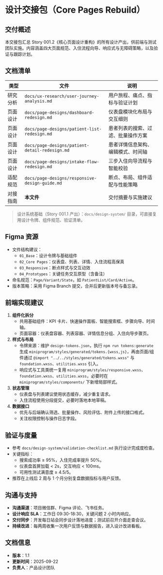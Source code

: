 ﻿# 设计交接包（Core Pages Rebuild）

## 交付概述
本交接包汇总 Story 001.2《核心页面设计重构》的所有设计产出，供前端与测试团队实施。内容涵盖四大页面规范、入住流程向导、响应式与无障碍策略，以及验证与跟踪计划。

## 文档清单
| 类型 | 文件 | 说明 |
|------|------|------|
| 研究分析 | `docs/ux-research/user-journey-analysis.md` | 用户旅程、痛点、指标与验证计划 |
| 页面设计 | `docs/page-designs/dashboard-redesign.md` | 仪表盘模块化布局与交互细则 |
| 页面设计 | `docs/page-designs/patient-list-redesign.md` | 患者列表的搜索、过滤、批量操作方案 |
| 页面设计 | `docs/page-designs/patient-detail-redesign.md` | 患者详情信息架构、编辑模式、时间轴 |
| 页面设计 | `docs/page-designs/intake-flow-redesign.md` | 三步入住向导流程与智能校验 |
| 适配规范 | `docs/page-designs/responsive-design-guide.md` | 断点、布局、组件适配与性能策略 |
| 对接指南 | **本文件** | 交付摘要与实施建议 |

> 设计系统基础（Story 001.1 产出）：`docs/design-system/` 目录，可直接复用设计令牌、组件规范、验证清单。

## Figma 资源
- 文件结构建议：
  - `01_Base`：设计令牌与基础组件
  - `02_Core Pages`：仪表盘、列表、详情、入住流程高保真
  - `03_Responsive`：断点样式与交互动效
  - `04_Prototypes`：关键任务交互原型（含备注）
- 命名规范：`Page/Variant/State`，如 `PatientList/Card/Active`。
- 版本策略：采用 Figma Branch 提交，合并后更新版本号与备忘录。

## 前端实现建议
1. **组件化拆分**
   - 共用基础组件：KPI 卡片、快速操作面板、智能搜索框、步骤向导、时间轴。
   - 页面容器：仪表盘容器、列表容器、详情信息分组、入住向导步骤页。
2. **样式与布局**
   - 令牌来源：维护 `design-tokens.json`，执行 `npm run tokens:generate` 生成 `miniprogram/styles/generated/tokens.{wxss,js}`，再由页面/组件通过 `@import "../../styles/generated/tokens.wxss"` 与 `foundation.wxss`、`utilities.wxss` 引入。
   - 响应式与工具类统一复用 `miniprogram/styles/responsive.wxss`、`foundation.wxss`、`utilities.wxss`，必要时在 `miniprogram/styles/components/` 下新增局部样式。
3. **状态管理**
   - 仪表盘与列表建议使用状态缓存，减少重复请求。
   - 入住流程使用分段提交，必要时落地本地草稿。
4. **数据接口**
   - 优先与后端确认筛选、批量操作、风险评估、附件上传的接口格式。
   - 关注权限控制与操作日志字段。

## 验证与度量
- 参考 `docs/design-system/validation-checklist.md` 执行设计完成度检查。
- 关键指标：
  - 搜索成功率 ≥ 95%，入住完成率提升 50%。
  - 仪表盘首屏加载 < 2s，交互响应 < 100ms。
  - 可用性测试满意度 ≥ 4.5/5。
- 推荐在上线后 2 周与 1 个月分别复盘数据指标与用户反馈。

## 沟通与支持
- **沟通渠道**：项目微信群、Figma 评论、飞书任务。
- **设计响应 SLA**：工作日 09:30-18:30，关键问题 2 小时内响应。
- **交付同步**：开发每日站会同步设计落地进度；测试前召开介面走查会议。
- **持续改进**：每两周收集一次用户反馈与数据报告，进入设计改进看板。

## 文档信息
- **版本**：1.1
- **更新时间**：2025-09-22
- **负责人**：产品设计团队

